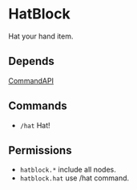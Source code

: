 # HatBlock
Hat your hand item.

## Depends
[CommandAPI](https://www.spigotmc.org/resources/api-commandapi-1-13-1-19-2.62353/)

## Commands
* `/hat` Hat!

## Permissions
* `hatblock.*` include all nodes.
* `hatblock.hat` use /hat command.
